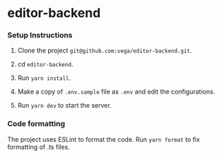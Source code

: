 # editor-backend

### Setup Instructions

1. Clone the project `git@github.com:vega/editor-backend.git`.

2. cd `editor-backend`.

3. Run `yarn install`.

4. Make a copy of `.env.sample` file as `.env` and edit the configurations.

5. Run `yarn dev` to start the server.

### Code formatting

The project uses ESLint to format the code. Run `yarn format` to fix
formatting of .ts files.
